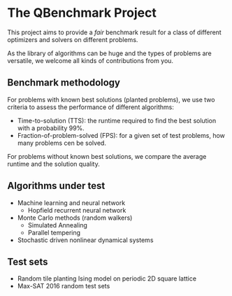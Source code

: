 # The QBenchmark Project

This project aims to provide a *fair* benchmark result for a class of different optimizers and solvers on different problems.

As the library of algorithms can be huge and the types of problems are versatile, we welcome all kinds of contributions from you.

## Benchmark methodology
For problems with known best solutions (planted problems), we use two criteria to assess the performance of different algorithms:
- Time-to-solution (TTS): the runtime required to find the best solution with a probability 99%.
- Fraction-of-problem-solved (FPS): for a given set of test problems, how many problems cen be solved.

For problems without known best solutions, we compare the average runtime and the solution quality.

## Algorithms under test
- Machine learning and neural network
  - Hopfield recurrent neural network
- Monte Carlo methods (random walkers)
  - Simulated Annealing
  - Parallel tempering
- Stochastic driven nonlinear dynamical systems

## Test sets
- Random tile planting Ising model on periodic 2D square lattice
- Max-SAT 2016 random test sets